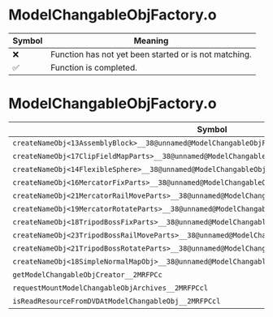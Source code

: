# ModelChangableObjFactory.o
| Symbol | Meaning 
| ------------- | ------------- 
| :x: | Function has not yet been started or is not matching. 
| :white_check_mark: | Function is completed. 


# ModelChangableObjFactory.o
| Symbol | Decompiled? |
| ------------- | ------------- |
| `createNameObj<13AssemblyBlock>__38@unnamed@ModelChangableObjFactory_cpp@FPCc_P7NameObj` | :x: |
| `createNameObj<17ClipFieldMapParts>__38@unnamed@ModelChangableObjFactory_cpp@FPCc_P7NameObj` | :x: |
| `createNameObj<14FlexibleSphere>__38@unnamed@ModelChangableObjFactory_cpp@FPCc_P7NameObj` | :x: |
| `createNameObj<16MercatorFixParts>__38@unnamed@ModelChangableObjFactory_cpp@FPCc_P7NameObj` | :x: |
| `createNameObj<21MercatorRailMoveParts>__38@unnamed@ModelChangableObjFactory_cpp@FPCc_P7NameObj` | :x: |
| `createNameObj<19MercatorRotateParts>__38@unnamed@ModelChangableObjFactory_cpp@FPCc_P7NameObj` | :x: |
| `createNameObj<18TripodBossFixParts>__38@unnamed@ModelChangableObjFactory_cpp@FPCc_P7NameObj` | :x: |
| `createNameObj<23TripodBossRailMoveParts>__38@unnamed@ModelChangableObjFactory_cpp@FPCc_P7NameObj` | :x: |
| `createNameObj<21TripodBossRotateParts>__38@unnamed@ModelChangableObjFactory_cpp@FPCc_P7NameObj` | :x: |
| `createNameObj<18SimpleNormalMapObj>__38@unnamed@ModelChangableObjFactory_cpp@FPCc_P7NameObj` | :x: |
| `getModelChangableObjCreator__2MRFPCc` | :x: |
| `requestMountModelChangableObjArchives__2MRFPCcl` | :x: |
| `isReadResourceFromDVDAtModelChangableObj__2MRFPCcl` | :x: |
